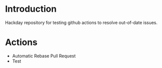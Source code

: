 # Introduction
Hackday repository for testing github actions to resolve out-of-date issues.

# Actions

- Automatic Rebase Pull Request
- Test
